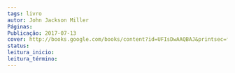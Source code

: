 ```yaml
---
tags: livro
autor: John Jackson Miller
Páginas: 
Publicação: 2017-07-13
cover: http://books.google.com/books/content?id=UFIsDwAAQBAJ&printsec=frontcover&img=1&zoom=1&edge=curl&source=gbs_api
status:
leitura_inicio:
leitura_término:
---
```

